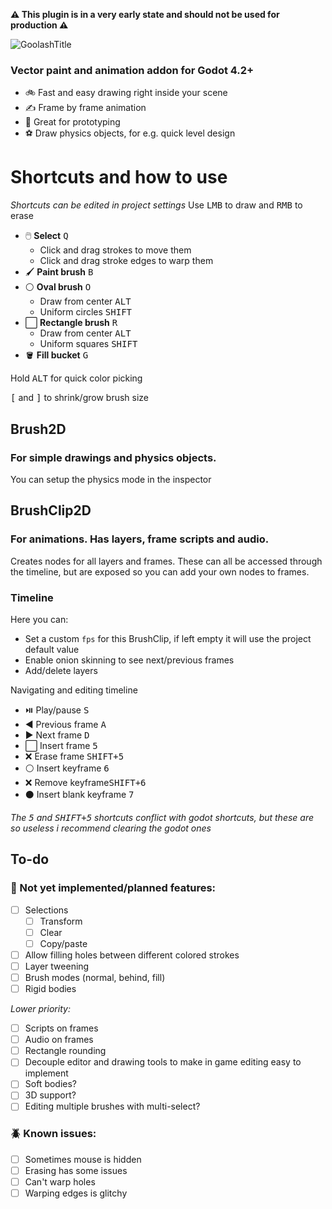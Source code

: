 **⚠️ This plugin is in a very early state and should not be used for production ⚠️**


![GoolashTitle](https://github.com/GuyUnger/Goolash/assets/7023847/0843ade0-ae36-4444-99a1-b96f3c4ae770)

### Vector paint and animation addon for Godot 4.2+

- 🚲 Fast and easy drawing right inside your scene
- ✍️ Frame by frame animation
- 🧪 Great for prototyping
- ⚽ Draw physics objects, for e.g. quick level design


# Shortcuts and how to use
*Shortcuts can be edited in project settings*
Use <kbd>LMB</kbd> to draw and <kbd>RMB</kbd> to erase

- 🖱️ **Select** <kbd>Q</kbd>
  - Click and drag strokes to move them
  - Click and drag stroke edges to warp them
- 🖌️ **Paint brush** <kbd>B</kbd>
- ⚪ **Oval brush** <kbd>O</kbd>
   - Draw from center <kbd>ALT</kbd>
   - Uniform circles <kbd>SHIFT</kbd>
- ⬜ **Rectangle brush** <kbd>R</kbd>
   - Draw from center <kbd>ALT</kbd>
   - Uniform squares <kbd>SHIFT</kbd>
- 🪣 **Fill bucket** <kbd>G</kbd>

Hold <kbd>ALT</kbd> for quick color picking

<kbd>[</kbd> and <kbd>]</kbd> to shrink/grow brush size

## Brush2D
### For simple drawings and physics objects.

You can setup the physics mode in the inspector

## BrushClip2D
### For animations. Has layers, frame scripts and audio.
Creates nodes for all layers and frames. These can all be accessed through the timeline, but are exposed so you can add your own nodes to frames.

### Timeline
Here you can:
- Set a custom `fps` for this BrushClip, if left empty it will use the project default value
- Enable onion skinning to see next/previous frames
- Add/delete layers

Navigating and editing timeline
- ⏯️ Play/pause <kbd>S</kbd>
- ◀️ Previous frame <kbd>A</kbd>
- ▶️ Next frame <kbd>D</kbd>
- ⬜ Insert frame <kbd>5</kbd>
- ❌ Erase frame <kbd>SHIFT+5</kbd>
- ⚪ Insert keyframe <kbd>6</kbd>
- ❌ Remove keyframe<kbd>SHIFT+6</kbd>
- ⚫ Insert blank keyframe <kbd>7</kbd> 

*The <kbd>5</kbd> and <kbd>SHIFT+5</kbd> shortcuts conflict with godot shortcuts, but these are so useless i recommend clearing the godot ones*

## To-do
### 📝 Not yet implemented/planned features:
- [ ] Selections
  - [ ] Transform
  - [ ] Clear
  - [ ] Copy/paste
- [ ] Allow filling holes between different colored strokes
- [ ] Layer tweening
- [ ] Brush modes (normal, behind, fill)
- [ ] Rigid bodies

*Lower priority:*
- [ ] Scripts on frames
- [ ] Audio on frames
- [ ] Rectangle rounding
- [ ] Decouple editor and drawing tools to make in game editing easy to implement
- [ ] Soft bodies?
- [ ] 3D support?
- [ ] Editing multiple brushes with multi-select?

### 🪲 Known issues:
- [ ] Sometimes mouse is hidden
- [ ] Erasing has some issues
- [ ] Can't warp holes
- [ ] Warping edges is glitchy
